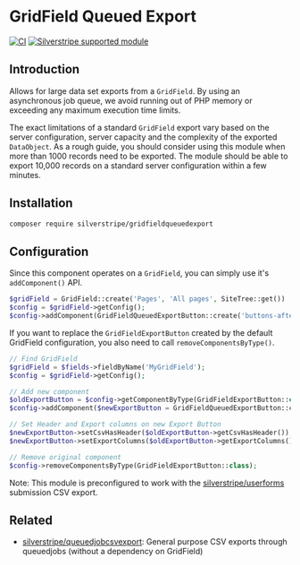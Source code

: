 # GridField Queued Export

[![CI](https://github.com/silverstripe/silverstripe-gridfieldqueuedexport/actions/workflows/ci.yml/badge.svg)](https://github.com/silverstripe/silverstripe-gridfieldqueuedexport/actions/workflows/ci.yml)
[![Silverstripe supported module](https://img.shields.io/badge/silverstripe-supported-0071C4.svg)](https://www.silverstripe.org/software/addons/silverstripe-commercially-supported-module-list/)

## Introduction

Allows for large data set exports from a `GridField`. By using an asynchronous job queue, we avoid
running out of PHP memory or exceeding any maximum execution time limits.

The exact limitations of a standard `GridField` export vary based on the server configuration, 
server capacity and the complexity of the exported `DataObject`. 
As a rough guide, you should consider using this module
when more than 1000 records need to be exported. The module should be able to export
10,000 records on a standard server configuration within a few minutes.

## Installation

```sh
composer require silverstripe/gridfieldqueuedexport
```

## Configuration

Since this component operates on a `GridField`, you can simply use it's `addComponent()` API.

```php
$gridField = GridField::create('Pages', 'All pages', SiteTree::get())
$config = $gridField->getConfig();
$config->addComponent(GridFieldQueuedExportButton::create('buttons-after-left'));
```

If you want to replace the `GridFieldExportButton` created by the default GridField configuration,
you also need to call `removeComponentsByType()`.

```php
// Find GridField
$gridField = $fields->fieldByName('MyGridField');
$config = $gridField->getConfig();

// Add new component
$oldExportButton = $config->getComponentByType(GridFieldExportButton::class);
$config->addComponent($newExportButton = GridFieldQueuedExportButton::create('buttons-after-left'));

// Set Header and Export columns on new Export Button
$newExportButton->setCsvHasHeader($oldExportButton->getCsvHasHeader()); 
$newExportButton->setExportColumns($oldExportButton->getExportColumns());

// Remove original component
$config->removeComponentsByType(GridFieldExportButton::class);
```

Note: This module is preconfigured to work with the
[silverstripe/userforms](http://github.com/silverstripe/silverstripe-userforms)
submission CSV export.

## Related

 * [silverstripe/queuedjobcsvexport](https://github.com/open-sausages/queuedjobcsvexport): General purpose CSV exports through queuedjobs (without a dependency on GridField)
